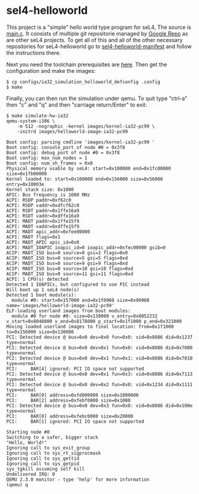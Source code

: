 # sel4-helloworld

This project is a "simple" hello world type program for seL4,
The source is [main.c](.https://github.com/winksaville/sel4-helloworld/blob/master/src/main.c).
It consists of multiple git repositorie managed by [Google Repo](https://code.google.com/p/git-repo/)
as are other seL4 projects. To get all of this and all of the other necessary
repositories for seL4-helloworld go to
[sel4-helloworld-manifest](https://github.com/winksaville/sel4-helloworld-manifest)
and follow the instructions there.

Next you need the toolchain prerequisites are [here](https://sel4.systems/Download/DebianToolChain.pml).
Then get the configuration and make the images:
```
$ cp configs/ia32_simulation_helloworld_defconfig .config
$ make
```
Finally, you can then run the simulation under qemu. To quit type "ctrl-a" then "c" and "q" and then "carriage return/Enter" to exit:
```
$ make simulate-hw-ia32
qemu-system-i386 \
	-m 512 -nographic -kernel images/kernel-ia32-pc99 \
	-initrd images/helloworld-image-ia32-pc99

Boot config: parsing cmdline 'images/kernel-ia32-pc99 '
Boot config: console_port of node #0 = 0x3f8
Boot config: debug_port of node #0 = 0x3f8
Boot config: max_num_nodes = 1
Boot config: num_sh_frames = 0x0
Physical memory usable by seL4: start=0x100000 end=0x1fc00000 size=0x1fb00000
Kernel loaded to: start=0x100000 end=0x156000 size=0x56000 entry=0x10003e
Kernel stack size: 0x1000
APIC: Bus frequency is 1000 MHz
ACPI: RSDP paddr=0xf62c0
ACPI: RSDP vaddr=0xdfcf62c0
ACPI: RSDT paddr=0x1ffe16a9
ACPI: RSDT vaddr=0xdffe16a9
ACPI: MADT paddr=0x1ffe15f9
ACPI: MADT vaddr=0xdffe15f9
ACPI: MADT apic_addr=0xfee00000
ACPI: MADT flags=0x1
ACPI: MADT_APIC apic_id=0x0
ACPI: MADT_IOAPIC ioapic_id=0 ioapic_addr=0xfec00000 gsib=0
ACIP: MADT_ISO bus=0 source=0 gsi=2 flags=0x0
ACIP: MADT_ISO bus=0 source=5 gsi=5 flags=0xd
ACIP: MADT_ISO bus=0 source=9 gsi=9 flags=0xd
ACIP: MADT_ISO bus=0 source=10 gsi=10 flags=0xd
ACIP: MADT_ISO bus=0 source=11 gsi=11 flags=0xd
ACPI: 1 CPU(s) detected
Detected 1 IOAPICs, but configured to use PIC instead
Will boot up 1 seL4 node(s)
Detected 1 boot module(s):
  module #0: start=0x157000 end=0x1f0908 size=0x99908 name='images/helloworld-image-ia32-pc99'
ELF-loading userland images from boot modules:
  module #0 for node #0: size=0x130000 v_entry=0x8052232 v_start=0x8048000 v_end=0x8178000 p_start=0x1f1000 p_end=0x321000
Moving loaded userland images to final location: from=0x1f1000 to=0x156000 size=0x130000
PCI: Detected device @ bus=0x0 dev=0x0 fun=0x0: vid=0x8086 did=0x1237 type=normal
PCI: Detected device @ bus=0x0 dev=0x1 fun=0x0: vid=0x8086 did=0x7000 type=normal
PCI: Detected device @ bus=0x0 dev=0x1 fun=0x1: vid=0x8086 did=0x7010 type=normal
PCI:     BAR[4] ignored: PCI IO space not supported
PCI: Detected device @ bus=0x0 dev=0x1 fun=0x3: vid=0x8086 did=0x7113 type=normal
PCI: Detected device @ bus=0x0 dev=0x2 fun=0x0: vid=0x1234 did=0x1111 type=normal
PCI:     BAR[0] address=0xfd000000 size=0x1000000
PCI:     BAR[2] address=0xfebf0000 size=0x1000
PCI: Detected device @ bus=0x0 dev=0x3 fun=0x0: vid=0x8086 did=0x100e type=normal
PCI:     BAR[0] address=0xfebc0000 size=0x20000
PCI:     BAR[1] ignored: PCI IO space not supported

Starting node #0
Switching to a safer, bigger stack
"Hello, World!"
Ignoring call to sys_exit_group
Ignoring call to sys_rt_sigprocmask
Ignoring call to sys_gettid
Ignoring call to sys_getpid
sys_tgkill assuming self kill
Undelivered IRQ: 0
QEMU 2.3.0 monitor - type 'help' for more information
(qemu) q
```
